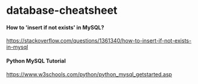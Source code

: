 # database-cheatsheet

#### How to 'insert if not exists' in MySQL?
https://stackoverflow.com/questions/1361340/how-to-insert-if-not-exists-in-mysql

#### Python MySQL Tutorial
https://www.w3schools.com/python/python_mysql_getstarted.asp
